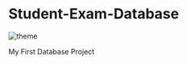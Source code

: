 # Student-Exam-Database

![theme](https://user-images.githubusercontent.com/91598274/187192039-ef660cfa-526f-4628-bc98-2cc185599e5f.png)

My First Database Project
